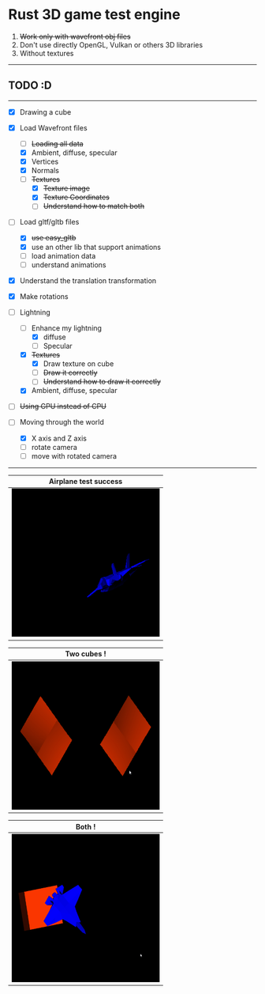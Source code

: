 # Rust 3D game test engine

1. ~~Work only with wavefront obj files~~
2. Don't use directly OpenGL, Vulkan or others 3D libraries
3. Without textures
----------------------
## TODO :D
----------------------
- [x] Drawing a cube
- [x] Load Wavefront files
    - [ ] ~~Loading all data~~
    - [x] Ambient, diffuse, specular
    - [x] Vertices
    - [x] Normals
    - [ ] ~~Textures~~
        - [x] ~~Texture image~~
        - [x] ~~Texture Coordinates~~
        - [ ] ~~Understand how to match both~~

- [ ] Load gltf/gltb files
    - [x] ~~use easy_gltb~~
    - [x] use an other lib that support animations
    - [ ] load animation data
    - [ ] understand animations

- [x] Understand the translation transformation
- [x] Make rotations

- [ ] Lightning
    - [ ] Enhance my lightning
        - [x] diffuse 
        - [ ] Specular
    - [x] ~~Textures~~
        - [x] Draw texture on cube
        - [ ] ~~Draw it correctly~~
        - [ ] ~~Understand how to draw it correctly~~

    - [x] Ambient, diffuse, specular
    
- [ ] ~~Using GPU instead of CPU~~
- [ ] Moving through the world
    - [x] X axis and Z axis
    - [ ] rotate camera
    - [ ] move with rotated camera
----------------------


| Airplane test success |
| ---------------- |
| <img height="300" width="300" src="./demos/airplane_success.gif"> |

| Two cubes ! |
| ----------- |
| <img height="300" width="300" src="./demos/two_cubes.gif"> |

| Both ! |
| ----------- |
| <img height="300" width="300" src="./demos/cube_and_airplane.gif"> |

